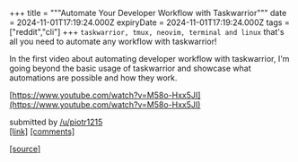 +++
title = """Automate Your Developer Workflow with Taskwarrior"""
date = 2024-11-01T17:19:24.000Z
expiryDate = 2024-11-01T17:19:24.000Z
tags = ["reddit","cli"]
+++
`taskwarrior, tmux, neovim, terminal and linux` that's all you need to automate any workflow with taskwarrior!

In the first video about automating developer workflow with taskwarrior, I'm going beyond the basic usage of taskwarrior and showcase what automations are possible and how they work.

[https://www.youtube.com/watch?v=M58o-Hxx5JI](https://www.youtube.com/watch?v=M58o-Hxx5JI)

submitted by [/u/piotr1215](https://www.reddit.com/user/piotr1215)  
[\[link\]](https://www.reddit.com/r/commandline/comments/1ghapcb/automate_your_developer_workflow_with_taskwarrior/) [\[comments\]](https://www.reddit.com/r/commandline/comments/1ghapcb/automate_your_developer_workflow_with_taskwarrior/)

[[source]](https://www.reddit.com/r/commandline/comments/1ghapcb/automate_your_developer_workflow_with_taskwarrior/)
